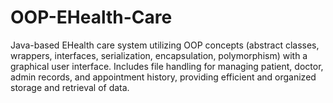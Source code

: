 # OOP-EHealth-Care
Java-based EHealth care system utilizing OOP concepts (abstract classes, wrappers, interfaces, serialization, encapsulation, polymorphism) with a graphical user interface. Includes file handling for managing patient, doctor, admin records, and appointment history, providing efficient and organized storage and retrieval of data.
